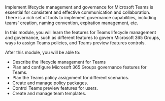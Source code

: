 Implement lifecycle management and governance for Microsoft Teams is essential for consistent and effective communication and collaboration. There is a rich set of tools to implement governance capabilities, including teams' creation, naming convention, expiration management, etc. 

In this module, you will learn the features for Teams lifecycle management and governance, such as different features to govern Microsoft 365 Groups, ways to assign Teams policies, and Teams preview features controls. 

After this module, you will be able to:

- Describe the lifecycle management for Teams
- Plan and configure Microsoft 365 Groups governance features for Teams.
- Plan the Teams policy assignment for different scenarios.
- Create and manage policy packages.
- Control Teams preview features for users.
- Create and manage team templates.
